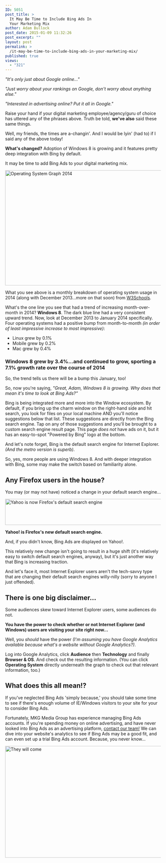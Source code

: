 ```yaml
---
ID: 5051
post_title: >
  It May Be Time to Include Bing Ads In
  Your Marketing Mix
author: Adam Bullock
post_date: 2015-01-09 11:32:26
post_excerpt: ""
layout: post
permalink: >
  /it-may-be-time-to-include-bing-ads-in-your-marketing-mix/
published: true
views:
  - "321"
---
```

<p><em>"It's only just about Google online..."</em></p>

<p><em>"Just worry about your rankings on Google, don't worry about anything else."</em></p>

<p><em>"Interested in advertising online? Put it all in Google."</em></p>

<p>Raise your hand if your digital marketing employee/agency/guru of choice has uttered any of the phrases above. Truth be told, <strong>we've also</strong> said these same things.</p>

<p>Well, my friends, the times are a-changin'. And I would be lyin' (had to) if I said any of the above today!</p>

<p><strong>What's changed?</strong> Adoption of Windows 8 is growing and it features pretty deep integration with Bing by default.</p>

<p>It may be time to add Bing Ads to your digital marketing mix.</p>

<!--more-->

<p><img src="http://mkgmediagroup.com/wp-content/uploads/2015/01/OS-Graph.png" alt="Operating System Graph 2014" width="932" height="371" class="size-full wp-image-5054" /></p>

<p>What you see above is a monthly breakdown of operating system usage in 2014 (along with December 2013...more on that soon) from <a href="http://www.w3schools.com/browsers/browsers_os.asp" target="_blank">W3Schools</a>.</p>

<p>What's the one line you see that had a trend of increasing month-over-month in 2014? <strong>Windows 8</strong>. The dark blue line had a very consistent upward trend. Now, look at December 2013 to January 2014 specifically. Four operating systems had a positive bump from month-to-month <em>(in order of least impressive increase to most impressive)</em>:

<ul>
<li>Linux grew by 0.1%</li>
<li>Mobile grew by 0.2%</li>
<li>Mac grew by 0.4%</li>
</ul></p>

<h3>Windows 8 grew by 3.4%...and continued to grow, sporting a 7.1% growth rate over the course of 2014</h3>

<p>So, the trend tells us there will be a bump this January, too!</p>

<p>So, now you're saying, <em>"Great, Adam, Windows 8 is growing. Why does that mean it's time to look at Bing Ads?"</em></p>

<p>Bing is being integrated more and more into the Window ecosystem. By default, if you bring up the charm window on the right-hand side and hit search, you look for files on your local machine AND you'll notice suggestions below that list. These suggestions are directly from the Bing search engine. Tap on any of those suggestions and you'll be brought to a custom search engine result page. This page <em>does not</em> have ads on it, but it has an easy-to-spot "Powered by Bing" logo at the bottom.</p>

<p>And let's note forget, Bing is the default search engine for Internet Explorer. <em>(And the metro version is superb)</em>.</p>

<p>So, yes, more people are using Windows 8. And with deeper integration with Bing, some may make the switch based on familiarity alone.</p>

<h2>Any Firefox users in the house?</h2>

<p>You may (or may not have) noticed a change in your default search engine...</p>

<p><img src="http://mkgmediagroup.com/wp-content/uploads/2015/01/FFDefaultSearch.png" alt="Yahoo is now Firefox&#039;s default search engine" width="522" height="84" class="alignnone size-full wp-image-5061" /></p>

<p><strong>Yahoo! is Firefox's new default search engine.</strong></p>

<p>And, if you didn't know, Bing Ads are displayed on Yahoo!.</p>

<p>This relatively new change isn't going to result in a huge shift (it's relatively easy to switch default search engines, anyway), but it's just another way that Bing is increasing traction.</p>

<p>And let's face it, most Internet Explorer users aren't the tech-savvy type that are changing their default search engines willy-nilly (sorry to anyone I just offended).</p>

<h2>There is one big disclaimer...</h2>

<p>Some audiences skew toward Internet Explorer users, some audiences do not.</p>

<p><strong>You have the power to check whether or not Internet Explorer (and Windows) users are visiting your site right now...</strong></p>

<p>Well, you <em>should</em> have the power <em>(I'm assuming you have Google Analytics available because what's a website without Google Analytics?)</em>.</p>

<p>Log into Google Analytics, click <strong>Audience</strong> then <strong>Technology</strong> and finally <strong>Browser & OS</strong>. And check out the resulting information. (You can click <strong>Operating System</strong> directly underneath the graph to check out that relevant information, too.)</p>

<h2>What does this all mean!?</h2>

<p>If you've neglected Bing Ads 'simply because,' you should take some time to see if there's enough volume of IE/Windows visitors to your site for your to consider Bing Ads.</p>

<p>Fortunately, MKG Media Group has experience managing Bing Ads accounts. If you're spending money on online advertising, and have never looked into Bing Ads as an advertising platform, <a href="http://mkgmediagroup.com/#contact" target="_blank">contact our team!</a> We can dive into your website's analytics to see if Bing Ads may be a good fit, and can even set up a trial Bing Ads account. Because, you never know...</p>

<p><img src="http://mkgmediagroup.com/wp-content/uploads/2015/01/fieldofdreams.gif" alt="They will come" width="640" height="360" class="alignnone size-full wp-image-5063" /></p>